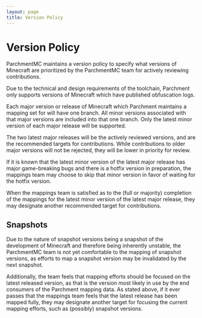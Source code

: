 ```yaml
---
layout: page
title: Version Policy
---
```


# Version Policy

ParchmentMC maintains a version policy to specify what versions of Minecraft are prioritized by the ParchmentMC team 
for actively reviewing contributions. 

Due to the technical and design requirements of the toolchain, Parchment only supports versions of Minecraft which have 
published obfuscation logs.

Each major version or release of Minecraft which Parchment maintains a mapping set for will have one branch. All minor 
versions associated with that major versions are included into that one branch. Only the latest minor version of each 
major release will be supported.

The two latest major releases will be the actively reviewed versions, and are the recommended targets for contributions. 
While contributions to older major versions will not be rejected, they will be lower in priority for review.

If it is known that the latest minor version of the latest major release has major game-breaking bugs and there is a 
hotfix version in preparation, the mappings team may choose to skip that minor version in favor of waiting for the 
hotfix version.

When the mappings team is satisfied as to the (full or majority) completion of the mappings for the latest minor version
of the latest major release, they may designate another recommended target for contributions.

## Snapshots

Due to the nature of snapshot versions being a snapshot of the development of Minecraft and therefore being inherently 
unstable, the ParchmentMC team is not yet comfortable to the mapping of snapshot versions, as efforts to map a snapshot 
version may be invalidated by the next snapshot.

Additionally, the team feels that mapping efforts should be focused on the latest released version, as that is the 
version most likely in use by the end consumers of the Parchment mapping data. As stated above, if it ever passes that
the mappings team feels that the latest release has been mapped fully, they may designate another target for focusing
the current mapping efforts, such as (possibly) snapshot versions.
